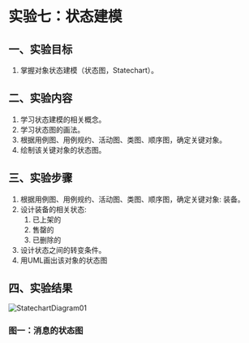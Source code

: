 # 实验七：状态建模

## 一、实验目标

1. 掌握对象状态建模（状态图，Statechart）。 

## 二、实验内容

1. 学习状态建模的相关概念。  
2. 学习状态图的画法。  
3. 根据用例图、用例规约、活动图、类图、顺序图，确定关键对象。  
4. 绘制该关键对象的状态图。  

## 三、实验步骤

1. 根据用例图、用例规约、活动图、类图、顺序图，确定关键对象: 装备。  
2. 设计装备的相关状态: 
    1. 已上架的
    2. 售罄的
    3. 已删除的
3. 设计状态之间的转变条件。
4. 用UML画出该对象的状态图

## 四、实验结果

  ![StatechartDiagram01](/Users/dingyunxin/Desktop/1714080902505/uml-modeling-2020/students/1714080902505/StatechartDiagram01.png)
### 图一：消息的状态图



